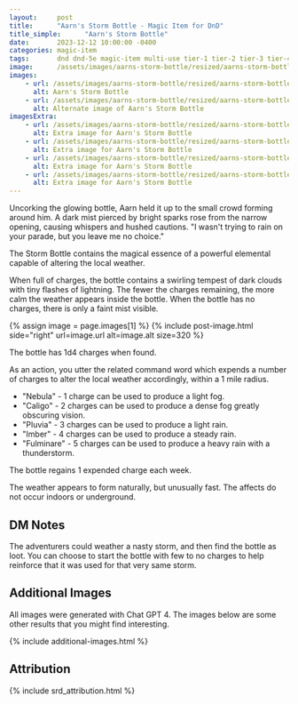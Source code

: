 ```yaml
---
layout:     post
title:      "Aarn's Storm Bottle - Magic Item for DnD"
title_simple:      "Aarn's Storm Bottle"
date:       2023-12-12 10:00:00 -0400
categories: magic-item
tags:       dnd dnd-5e magic-item multi-use tier-1 tier-2 tier-3 tier-4 wip
image:      /assets/images/aarns-storm-bottle/resized/aarns-storm-bottle-01
images:
    - url: /assets/images/aarns-storm-bottle/resized/aarns-storm-bottle-01
      alt: Aarn's Storm Bottle
    - url: /assets/images/aarns-storm-bottle/resized/aarns-storm-bottle-02
      alt: Alternate image of Aarn's Storm Bottle
imagesExtra:
    - url: /assets/images/aarns-storm-bottle/resized/aarns-storm-bottle-extra-01
      alt: Extra image for Aarn's Storm Bottle
    - url: /assets/images/aarns-storm-bottle/resized/aarns-storm-bottle-extra-02
      alt: Extra image for Aarn's Storm Bottle
    - url: /assets/images/aarns-storm-bottle/resized/aarns-storm-bottle-extra-03
      alt: Extra image for Aarn's Storm Bottle
    - url: /assets/images/aarns-storm-bottle/resized/aarns-storm-bottle-extra-04
      alt: Extra image for Aarn's Storm Bottle
---
```


<p class="read-aloud">
    Uncorking the glowing bottle, Aarn held it up to the small crowd forming around him. A dark mist pierced by bright sparks rose from the narrow opening, causing whispers and hushed cautions. "I wasn't trying to rain on your parade, but you leave me no choice."
</p>

The Storm Bottle contains the magical essence of a powerful elemental capable of altering the local weather.

When full of charges, the bottle contains a swirling tempest of dark clouds with tiny flashes of lightning. The fewer the charges remaining, the more calm the weather appears inside the bottle. When the bottle has no charges, there is only a faint mist visible.


{% assign image = page.images[1] %}
{% include post-image.html side="right" url=image.url alt=image.alt size=320 %}

The bottle has 1d4 charges when found.

As an action, you utter the related command word which expends a number of charges to alter the local weather accordingly, within a 1 mile radius.

- "Nebula" - 1 charge can be used to produce a light fog.
- "Caligo" - 2 charges can be used to produce a dense fog greatly obscuring vision.
- "Pluvia" - 3 charges can be used to produce a light rain.
- "Imber" - 4 charges can be used to produce a steady rain.
- "Fulminare" - 5 charges can be used to produce a heavy rain with a thunderstorm.

The bottle regains 1 expended charge each week.

The weather appears to form naturally, but unusually fast. The affects do not occur indoors or underground.


## DM Notes

The adventurers could weather a nasty storm, and then find the bottle as loot. You can choose to start the bottle with few to no charges to help reinforce that it was used for that very same storm.


## Additional Images

All images were generated with Chat GPT 4. The images below are some other results that you might find interesting.

{% include additional-images.html %}


## Attribution

{% include srd_attribution.html %}
